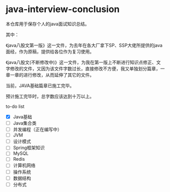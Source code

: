 # java-interview-conclusion
本仓库用于保存个人的java面试知识总结。

其中：

《java八股文第一版》这一文件，为去年在各大厂拿下SP、SSP大佬所提供的java面经，作为原稿，提供给各位作为复习使用。

《java八股文(不断修改中)》这一文件，为我在第一版上不断进行知识点修正、文字修改的文件，又因为该文件字数过长，直接修改不方便，我又单独划分篇章，一章一章的进行修改，从而延伸了其它的文件。

当前，JAVA基础篇章已施工完毕。

预计施工完毕时，总字数应该达到十万以上。

to-do list

- [x] Java基础
- [ ] Java集合类
- [ ] 并发编程（正在编写中）
- [ ] JVM
- [ ] 设计模式
- [ ] Spring框架知识
- [ ] MySQL
- [ ] Redis
- [ ] 计算机网络
- [ ] 操作系统
- [ ] 数据结构
- [ ] 分布式
